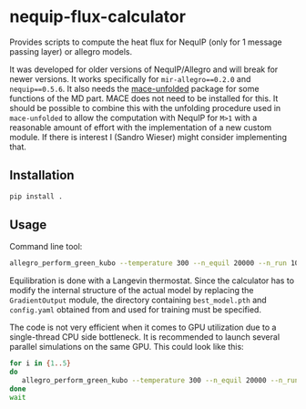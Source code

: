 # nequip-flux-calculator
Provides scripts to compute the heat flux for NequIP (only for 1 message passing layer) or allegro models.

It was developed for older versions of NequIP/Allegro and will break for newer versions.
It works specifically for `mir-allegro==0.2.0` and `nequip==0.5.6`. It also needs the [mace-unfolded](https://github.com/pulgon-project/mace-unfolded) package for some functions of the MD part. MACE does not need to be installed for this. It should be possible to combine this with the unfolding procedure used in `mace-unfolded` to allow the computation with NequIP for `M>1` with a reasonable amount of effort with the implementation of a new custom module. If there is interest I (Sandro Wieser) might consider implementing that.

## Installation

```bash
pip install .
```

## Usage

Command line tool:

```bash
allegro_perform_green_kubo --temperature 300 --n_equil 20000 --n_run 1000000 $MODEL_TRAIN_DIRECTORY --struct POSCAR --seed 123
```

Equilibration is done with a Langevin thermostat. Since the calculator has to modify the internal structure of the actual model by replacing the `GradientOutput` module, the directory containing `best_model.pth` and `config.yaml` obtained from and used for training must be specified.

The code is not very efficient when it comes to GPU utilization due to a single-thread CPU side bottleneck. It is recommended to launch several parallel simulations on the same GPU. This could look like this:
```bash
for i in {1..5}
do
   allegro_perform_green_kubo --temperature 300 --n_equil 20000 --n_run 200000 $MODEL_TRAIN_DIRECTORY --struct POSCAR --flux_dir flux_files_$i --seed $i > GK_$i.out &
done
wait
```

